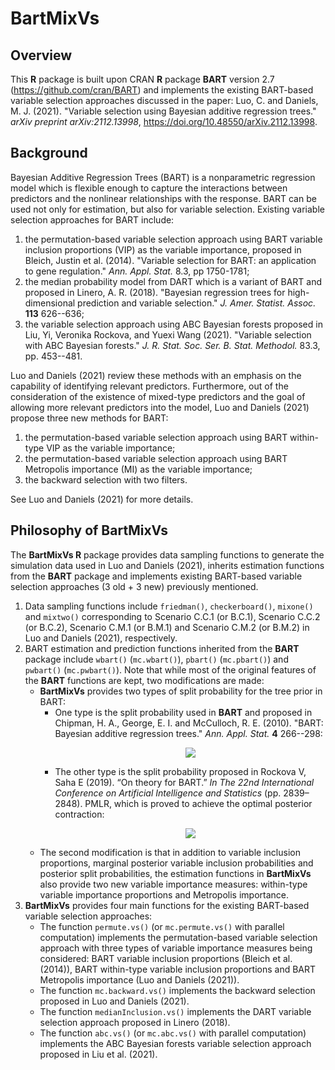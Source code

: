 # BartMixVs
## Overview
This **R** package is built upon CRAN **R** package **BART** version 2.7 (https://github.com/cran/BART) and implements the existing BART-based variable selection approaches discussed in the paper: Luo, C. and Daniels, M. J. (2021). "Variable selection using Bayesian additive regression trees." _arXiv preprint arXiv:2112.13998_, https://doi.org/10.48550/arXiv.2112.13998.

## Background
Bayesian Additive Regression Trees (BART) is a nonparametric regression model which is flexible enough to capture the interactions between predictors and the nonlinear relationships with the response. BART can be used not only for estimation, but also for variable selection. Existing variable selection approaches for BART include:
1. the permutation-based variable selection approach using BART variable inclusion proportions (VIP) as the variable importance, proposed in Bleich, Justin et al. (2014). "Variable selection for BART: an application to gene regulation." _Ann. Appl. Stat._ 8.3, pp 1750-1781;
2. the median probability model from DART which is a variant of BART and proposed in Linero, A. R. (2018). "Bayesian regression trees for high-dimensional prediction and variable selection." _J. Amer. Statist. Assoc._ **113** 626--636;
3. the variable selection approach using ABC Bayesian forests proposed in Liu, Yi, Veronika Rockova, and Yuexi Wang (2021). "Variable selection with ABC Bayesian forests." _J. R. Stat. Soc. Ser. B. Stat. Methodol._ 83.3, pp. 453--481.

Luo and Daniels (2021) review these methods with an emphasis on the capability of identifying relevant predictors. Furthermore, out of the consideration of the existence of mixed-type predictors and the goal of allowing more relevant predictors into the model, Luo and Daniels (2021) propose three new methods for BART:
1. the permutation-based variable selection approach using BART within-type VIP as the variable importance;
2. the permutation-based variable selection approach using BART Metropolis importance (MI) as the variable importance;
3. the backward selection with two filters.

See Luo and Daniels (2021) for more details.

## Philosophy of BartMixVs
The **BartMixVs R** package provides data sampling functions to generate the simulation data used in Luo and Daniels (2021), inherits estimation functions from the **BART** package and implements existing BART-based variable selection approaches (3 old + 3 new) previously mentioned.
1. Data sampling functions include `friedman()`, `checkerboard()`, `mixone()` and `mixtwo()` corresponding to Scenario C.C.1 (or B.C.1), Scenario C.C.2 (or B.C.2), Scenario C.M.1 (or B.M.1) and Scenario C.M.2 (or B.M.2) in Luo and Daniels (2021), respectively.
2. BART estimation and prediction functions inherited from the **BART** package include `wbart()` (`mc.wbart()`), `pbart()` (`mc.pbart()`) and `pwbart()` (`mc.pwbart()`). Note that while most of the original features of the **BART** functions are kept, two modifications are made:
   - **BartMixVs** provides two types of split probability for the tree prior in BART:
     - One type is the split probability used in **BART** and proposed in Chipman, H. A., George, E. I. and McCulloch, R. E. (2010). "BART: Bayesian additive regression trees." _Ann. Appl. Stat._ **4** 266--298:
       <p align="center">
        <img src="https://render.githubusercontent.com/render/math?math=p(d) = \frac{\gamma}{(1 %2B d)^{\beta}},\quad\quad d \, \text{is the depth of the to-be-split node}, \gamma \in (0,1) \, \text{and} \, \beta \in (0, \infty).">
       </p>
     - The other type is the split probability proposed in Rockova V, Saha E (2019). “On theory for BART.” _In The 22nd International Conference on Artificial Intelligence and Statistics_ (pp. 2839–2848). PMLR, which is proved to achieve the optimal posterior contraction:
       <p align="center">
        <img src="https://render.githubusercontent.com/render/math?math=p(d) = \gamma^d,\quad\quad d \, \text{is the depth of the to-be-split node and}\, \gamma \in [1/n,1/2).">
       </p>
   - The second modification is that in addition to variable inclusion proportions, marginal posterior variable inclusion probabilities and posterior split probabilities, the estimation functions in **BartMixVs** also provide two new variable importance measures: within-type variable importance proportions and Metropolis importance.
3. **BartMixVs** provides four main functions for the existing BART-based variable selection approaches:
   - The function `permute.vs()` (or `mc.permute.vs()` with parallel computation) implements the permutation-based variable selection approach with three types of variable importance measures being considered: BART variable inclusion proportions (Bleich et al. (2014)), BART within-type variable inclusion proportions and BART Metropolis importance (Luo and Daniels (2021)).
   - The function `mc.backward.vs()` implements the backward selection proposed in Luo and Daniels (2021).
   - The function `medianInclusion.vs()` implements the DART variable selection approach proposed in Linero (2018).
   - The function `abc.vs()` (or `mc.abc.vs()` with parallel computation) implements the ABC Bayesian forests variable selection approach proposed in Liu et al. (2021).
